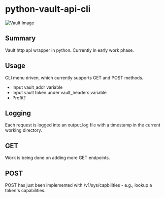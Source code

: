 # python-vault-api-cli
![Vault Image](https://d1q6f0aelx0por.cloudfront.net/product-logos/library-vault-logo.png)

## Summary
Vault http api wrapper in python. Currently in early work phase.

## Usage
CLI menu driven, which currently supports GET and POST methods.
* Input vault_addr variable
* Input vault token under vault_headers variable
* Profit?

## Logging
Each request is logged into an output.log file with a timestamp in the current working directory. 

## GET
Work is being done on adding more GET endpoints.

## POST
POST has just been implemented with /v1/sys/capbilities - e.g., lookup a token's capabilities.
